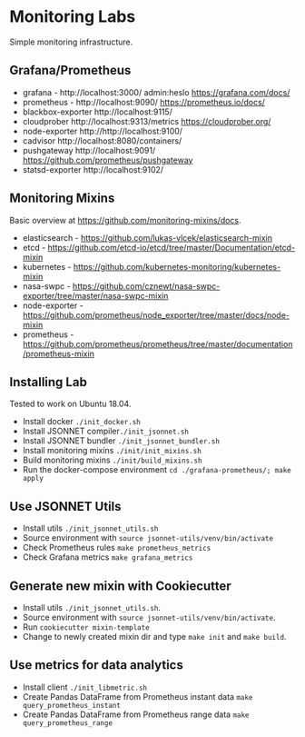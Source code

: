 
# Monitoring Labs

Simple monitoring infrastructure.

## Grafana/Prometheus

* grafana - http://localhost:3000/ admin:heslo https://grafana.com/docs/
* prometheus - http://localhost:9090/ https://prometheus.io/docs/
* blackbox-exporter http://localhost:9115/
* cloudprober http://localhost:9313/metrics https://cloudprober.org/
* node-exporter http://http://localhost:9100/
* cadvisor http://localhost:8080/containers/
* pushgateway http://localhost:9091/ https://github.com/prometheus/pushgateway
* statsd-exporter http://localhost:9102/

## Monitoring Mixins

Basic overview at https://github.com/monitoring-mixins/docs.

* elasticsearch - https://github.com/lukas-vlcek/elasticsearch-mixin
* etcd - https://github.com/etcd-io/etcd/tree/master/Documentation/etcd-mixin
* kubernetes - https://github.com/kubernetes-monitoring/kubernetes-mixin
* nasa-swpc - https://github.com/cznewt/nasa-swpc-exporter/tree/master/nasa-swpc-mixin
* node-exporter - https://github.com/prometheus/node_exporter/tree/master/docs/node-mixin
* prometheus - https://github.com/prometheus/prometheus/tree/master/documentation/prometheus-mixin

## Installing Lab

Tested to work on Ubuntu 18.04.

* Install docker `./init_docker.sh`
* Install JSONNET compiler`./init_jsonnet.sh`
* Install JSONNET bundler `./init_jsonnet_bundler.sh`
* Install monitoring mixins `./init/init_mixins.sh`
* Build monitoring mixins `./init/build_mixins.sh`
* Run the docker-compose environment `cd ./grafana-prometheus/; make apply`

## Use JSONNET Utils

* Install utils `./init_jsonnet_utils.sh`
* Source environment with `source jsonnet-utils/venv/bin/activate`
* Check Prometheus rules `make prometheus_metrics`
* Check Grafana metrics `make grafana_metrics`

## Generate new mixin with Cookiecutter

* Install utils `./init_jsonnet_utils.sh`.
* Source environment with `source jsonnet-utils/venv/bin/activate`.
* Run `cookiecutter mixin-template`
* Change to newly created mixin dir and type `make init` and `make build`.

## Use metrics for data analytics

* Install client `./init_libmetric.sh`
* Create Pandas DataFrame from Prometheus instant data `make query_prometheus_instant`
* Create Pandas DataFrame from Prometheus range data `make query_prometheus_range`
